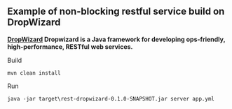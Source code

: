 ## Example of non-blocking restful service build on DropWizard

**[DropWizard](https://www.dropwizard.io) Dropwizard is a Java framework for developing ops-friendly, high-performance, RESTful web services.**

Build
```
mvn clean install
```

Run
```
java -jar target\rest-dropwizard-0.1.0-SNAPSHOT.jar server app.yml
```